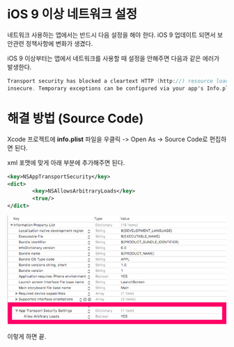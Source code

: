 # iOS 9 이상 네트워크 설정

네트워크 사용하는 앱에서는 반드시 다음 설정을 해야 한다. iOS 9 업데이트 되면서 보안관련 정책사항에 변화가 생겼다.

iOS 9 이상부터는 앱에서 네트워크를 사용할 때 설정을 안해주면 다음과 같은 에러가 발생한다.

~~~~objective-c
Transport security has blocked a cleartext HTTP (http://) resource load since it is
insecure. Temporary exceptions can be configured via your app's Info.plist file.
~~~~



# 해결 방법 (Source Code)

Xcode 프로젝트에 **info.plist** 파일을 우클릭 -> Open As -> Source Code로 편집하면 된다.

<Key></Key>

<dict></dict>

xml 포맷에 맞게 아래 부분에 추가해주면 된다.

~~~~xml
<key>NSAppTransportSecurity</key> 
<dict>
        <key>NSAllowsArbitraryLoads</key> 
        <true/>
</dict> 
~~~~



![](../resources/TransportPlist.png)

이렇게 하면 끝.

